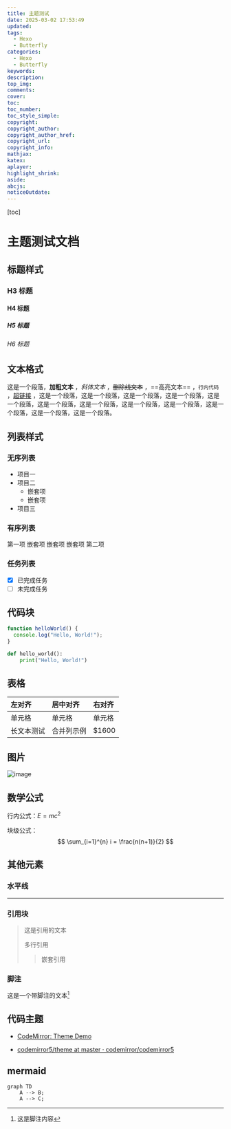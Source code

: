 ```yaml
---
title: 主题测试
date: 2025-03-02 17:53:49
updated:
tags:
  - Hexo
  - Butterfly
categories:
  - Hexo
  - Butterfly
keywords:
description:
top_img:
comments:
cover:
toc:
toc_number:
toc_style_simple:
copyright:
copyright_author:
copyright_author_href:
copyright_url:
copyright_info:
mathjax:
katex:
aplayer:
highlight_shrink:
aside:
abcjs:
noticeOutdate:
---
```


[toc]

# 主题测试文档

## 标题样式

### H3 标题

#### H4 标题

##### H5 标题

###### H6 标题

## 文本格式

这是一个段落，**加粗文本** ，*斜体文本*  ，~~删除线文本~~  ，==高亮文本==  ，`行内代码`  ，[超链接](https://typora.io)  ，这是一个段落，这是一个段落，这是一个段落，这是一个段落，这是一个段落，这是一个段落，这是一个段落，这是一个段落，这是一个段落，这是一个段落，这是一个段落，这是一个段落。

## 列表样式

### 无序列表

- 项目一
- 项目二
    - 嵌套项
    - 嵌套项
- 项目三

### 有序列表

第一项
    嵌套项
        嵌套项
            嵌套项
第二项

### 任务列表

- [x] 已完成任务
- [ ] 未完成任务

## 代码块

```javascript
function helloWorld() {
  console.log("Hello, World!");
}
```

```python
def hello_world():
    print("Hello, World!")
```

## 表格

| 左对齐     | 居中对齐   | 右对齐 |
| :--------- | :--------- | :----- |
| 单元格     | 单元格     | 单元格 |
| 长文本测试 | 合并列示例 | $1600  |

## 图片

![image](https://codemirror.net/5/doc/logo.png)

## 数学公式

行内公式：$E = mc^2$

块级公式：
$$
\sum_{i=1}^{n} i = \frac{n(n+1)}{2}
$$

## 其他元素

### 水平线

---

### 引用块

> 这是引用的文本  
>
> 多行引用  
>
> > 嵌套引用 

### 脚注

这是一个带脚注的文本[^1]

[^1]: 这是脚注内容

## 代码主题

- [CodeMirror: Theme Demo](https://codemirror.net/5/demo/theme.html#ambiance)

- [codemirror5/theme at master · codemirror/codemirror5](https://github.com/codemirror/codemirror5/tree/master/theme)

## mermaid

```mermaid
graph TD
    A --> B;
    A --> C;
```